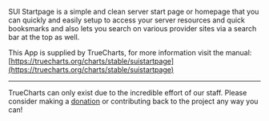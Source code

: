 SUI Startpage is a simple and clean server start page or homepage that you can quickly and easily setup to access your server resources and quick booksmarks and also lets you search on various provider sites via a search bar at the top as well.

This App is supplied by TrueCharts, for more information visit the manual: [https://truecharts.org/charts/stable/suistartpage](https://truecharts.org/charts/stable/suistartpage)

---

TrueCharts can only exist due to the incredible effort of our staff.
Please consider making a [donation](https://truecharts.org/sponsor) or contributing back to the project any way you can!

